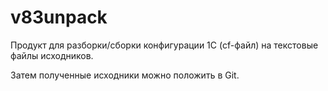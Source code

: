 v83unpack
=========

Продукт для разборки/сборки конфигурации 1С (cf-файл) на текстовые файлы исходников. 

Затем полученные исходники можно положить в Git. 
